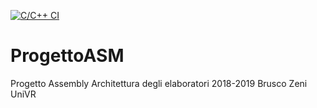 [![C/C++ CI](https://github.com/SuperBeppe98/ProgettoASM-AE/actions/workflows/c-cpp.yml/badge.svg)](https://github.com/SuperBeppe98/ProgettoASM-AE/actions/workflows/c-cpp.yml)

# ProgettoASM
Progetto Assembly Architettura degli elaboratori 2018-2019 
Brusco Zeni 
UniVR
